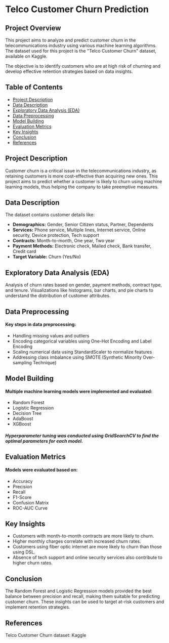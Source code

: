 # Telco Customer Churn Prediction

## Project Overview
This project aims to analyze and predict customer churn in the telecommunications industry using various machine learning algorithms. The dataset used for this project is the "Telco Customer Churn" dataset, available on Kaggle.

The objective is to identify customers who are at high risk of churning and develop effective retention strategies based on data insights.

## Table of Contents
- [Project Description](#Project-Description)
- [Data Description](Data-Description)
- [Exploratory Data Analysis (EDA)](Exploratory-Data-Analysis (EDA))
- [Data Preprocessing](Data-Preprocessing)
- [Model Building](Model-Building)
- [Evaluation Metrics](Evaluation-Metrics)
- [Key Insights](Key-Insights)
- [Conclusion](Conclusion)
- [References](References)
  
## Project Description
Customer churn is a critical issue in the telecommunications industry, as retaining customers is more cost-effective than acquiring new ones. This project aims to predict whether a customer is likely to churn using machine learning models, thus helping the company to take preemptive measures.

## Data Description
The dataset contains customer details like:

- **Demographics:** Gender, Senior Citizen status, Partner, Dependents
- **Services:** Phone service, Multiple lines, Internet service, Online security, Device protection, Tech support
- **Contracts:** Month-to-month, One year, Two year
- **Payment Methods:** Electronic check, Mailed check, Bank transfer, Credit card
- **Target Variable:** Churn (Yes/No)

## Exploratory Data Analysis (EDA)
Analysis of churn rates based on gender, payment methods, contract type, and tenure.
Visualizations like histograms, bar charts, and pie charts to understand the distribution of customer attributes.

## Data Preprocessing
#### Key steps in data preprocessing:

- Handling missing values and outliers
- Encoding categorical variables using One-Hot Encoding and Label Encoding
- Scaling numerical data using StandardScaler to normalize features
- Addressing class imbalance using SMOTE (Synthetic Minority Over-sampling Technique)
  
## Model Building
#### Multiple machine learning models were implemented and evaluated:

- Random Forest
- Logistic Regression
- Decision Tree
- AdaBoost
- XGBoost
##### Hyperparameter tuning was conducted using GridSearchCV to find the optimal parameters for each model.

## Evaluation Metrics
#### Models were evaluated based on:

- Accuracy
- Precision
- Recall
- F1-Score
- Confusion Matrix
- ROC-AUC Curve
## Key Insights
- Customers with month-to-month contracts are more likely to churn.
- Higher monthly charges correlate with increased churn rates.
- Customers using fiber optic internet are more likely to churn than those using DSL.
- Absence of tech support and online security services also contribute to higher churn rates.
  
## Conclusion
The Random Forest and Logistic Regression models provided the best balance between precision and recall, making them suitable for predicting customer churn. These insights can be used to target at-risk customers and implement retention strategies.

## References
Telco Customer Churn dataset: Kaggle
